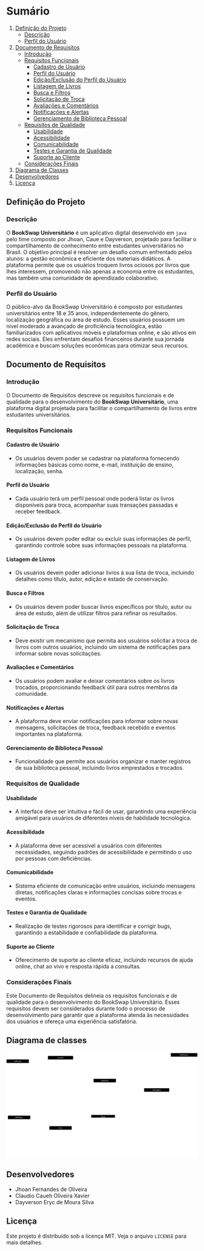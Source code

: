 # Sumário

1. [Definição do Projeto](#definição-do-projeto)
   - [Descrição](#descrição)
   - [Perfil do Usuário](#perfil-do-usuário)
2. [Documento de Requisitos](#documento-de-requisitos)
   - [Introdução](#introdução)
   - [Requisitos Funcionais](#requisitos-funcionais)
     - [Cadastro de Usuário](#cadastro-de-usuário)
     - [Perfil do Usuário](#perfil-do-usuário-1)
     - [Edição/Exclusão do Perfil do Usuário](#ediçãoexclusão-do-perfil-do-usuário)
     - [Listagem de Livros](#listagem-de-livros)
     - [Busca e Filtros](#busca-e-filtros)
     - [Solicitação de Troca](#solicitação-de-troca)
     - [Avaliações e Comentários](#avaliações-e-comentários)
     - [Notificações e Alertas](#notificações-e-alertas)
     - [Gerenciamento de Biblioteca Pessoal](#gerenciamento-de-biblioteca-pessoal)
   - [Requisitos de Qualidade](#requisitos-de-qualidade)
     - [Usabilidade](#usabilidade)
     - [Acessibilidade](#acessibilidade)
     - [Comunicabilidade](#comunicabilidade)
     - [Testes e Garantia de Qualidade](#testes-e-garantia-de-qualidade)
     - [Suporte ao Cliente](#suporte-ao-cliente)
   - [Considerações Finais](#considerações-finais)
3. [Diagrama de Classes](#diagrama-de-classes)
4. [Desenvolvedores](#desenvolvedores)
5. [Licença](#licença)

## Definição do Projeto  

### Descrição 

O **BookSwap Universitário** é um aplicativo digital desenvolvido em `java` pelo time composto por Jhoan, Caue e Dayverson, projetado para facilitar o compartilhamento de conhecimento entre estudantes universitários no Brasil. O objetivo principal é resolver um desafio comum enfrentado pelos alunos: a gestão econômica e eficiente dos materiais didáticos. A plataforma permite que os usuários troquem livros ociosos por livros que lhes interessem, promovendo não apenas a economia entre os estudantes, mas também uma comunidade de aprendizado colaborativo.

### Perfil do Usuário

O público-alvo da BookSwap Universitário é composto por estudantes universitários entre 18 e 35 anos, independentemente do gênero, localização geográfica ou área de estudo. Esses usuários possuem um nível moderado a avançado de proficiência tecnológica, estão familiarizados com aplicativos móveis e plataformas online, e são ativos em redes sociais. Eles enfrentam desafios financeiros durante sua jornada acadêmica e buscam soluções econômicas para otimizar seus recursos.

## Documento de Requisitos 

### Introdução

O Documento de Requisitos descreve os requisitos funcionais e de qualidade para o desenvolvimento do **BookSwap Universitário**, uma plataforma digital projetada para facilitar o compartilhamento de livros entre estudantes universitários.

### Requisitos Funcionais

#### Cadastro de Usuário

- Os usuários devem poder se cadastrar na plataforma fornecendo informações básicas como nome, e-mail, instituição de ensino, localização, senha.

#### Perfil do Usuário

- Cada usuário terá um perfil pessoal onde poderá listar os livros disponíveis para troca, acompanhar suas transações passadas e receber feedback.

#### Edição/Exclusão do Perfil do Usuário

- Os usuários devem poder editar ou excluir suas informações de perfil, garantindo controle sobre suas informações pessoais na plataforma.

#### Listagem de Livros

- Os usuários devem poder adicionar livros à sua lista de troca, incluindo detalhes como título, autor, edição e estado de conservação.

#### Busca e Filtros

- Os usuários devem poder buscar livros específicos por título, autor ou área de estudo, além de utilizar filtros para refinar os resultados.

#### Solicitação de Troca

- Deve existir um mecanismo que permita aos usuários solicitar a troca de livros com outros usuários, incluindo um sistema de notificações para informar sobre novas solicitações.

#### Avaliações e Comentários

- Os usuários podem avaliar e deixar comentários sobre os livros trocados, proporcionando feedback útil para outros membros da comunidade.

#### Notificações e Alertas

- A plataforma deve enviar notificações para informar sobre novas mensagens, solicitações de troca, feedback recebido e eventos importantes na plataforma.

#### Gerenciamento de Biblioteca Pessoal

- Funcionalidade que permite aos usuários organizar e manter registros de sua biblioteca pessoal, incluindo livros emprestados e trocados.

### Requisitos de Qualidade

#### Usabilidade

- A interface deve ser intuitiva e fácil de usar, garantindo uma experiência amigável para usuários de diferentes níveis de habilidade tecnológica.

#### Acessibilidade

- A plataforma deve ser acessível a usuários com diferentes necessidades, seguindo padrões de acessibilidade e permitindo o uso por pessoas com deficiências.

#### Comunicabilidade

- Sistema eficiente de comunicação entre usuários, incluindo mensagens diretas, notificações claras e informações concisas sobre trocas e eventos.


#### Testes e Garantia de Qualidade

- Realização de testes rigorosos para identificar e corrigir bugs, garantindo a estabilidade e confiabilidade da plataforma.

#### Suporte ao Cliente

- Oferecimento de suporte ao cliente eficaz, incluindo recursos de ajuda online, chat ao vivo e resposta rápida a consultas.

### Considerações Finais

Este Documento de Requisitos delineia os requisitos funcionais e de qualidade para o desenvolvimento do BookSwap Universitário. Esses requisitos devem ser considerados durante todo o processo de desenvolvimento para garantir que a plataforma atenda às necessidades dos usuários e ofereça uma experiência satisfatória.

## Diagrama de classes

![DiagramaDeClasses](https://github.com/JhoanDev/BookSwap/blob/main/BookSwap.png)

## Desenvolvedores

- Jhoan Fernandes de Oliveira
- Claudio Caueh Oliveira Xavier
- Dayverson Eryc de Moura Silva

## Licença

Este projeto é distribuído sob a licença MIT. Veja o arquivo `LICENSE` para mais detalhes.